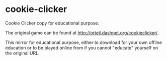 # cookie-clicker

Cookie Clicker copy for educational purpose.

The original game can be found at <http://orteil.dashnet.org/cookieclicker/>.

This mirror for educational purpose, either to download for your own offline education or to be played online from if you cannot "educate" yourself on the original URL.
